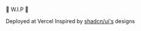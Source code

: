 🚧 W.I.P 🚧

Deployed at Vercel
Inspired by <a href="https://ui.shadcn.com/">shadcn/ui's</a> designs 
